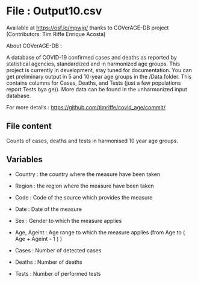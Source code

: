 # File : Output10.csv

Available at https://osf.io/mpwjq/ thanks to COVerAGE-DB project (Contributors: Tim Riffe Enrique Acosta)

About COVerAGE-DB : 

A database of COVID-19 confirmed cases and deaths as reported by statistical agencies, standardized and in harmonized age groups.
This project is currently in development, stay tuned for documentation. You can get preliminary output in 5 and 10-year age groups in the /Data folder. This contains columns for Cases, Deaths, and Tests (just a few populations report Tests bya ge)). More data can be found in the unharmonized input database.

For more details : https://github.com/timriffe/covid_age/commit/

## File content

Counts of cases, deaths and tests in harmonised 10 year age groups.

## Variables 

- Country : the country where the measure have been taken

- Region : the region where the measure have been taken

- Code : Code of the source which provides the measure

- Date : Date of the measure

- Sex : Gender to which the measure applies

- Age, Ageint : Age range to which the measure applies (from Age to ( Age + Ageint - 1 ) )

- Cases : Number of detected cases

- Deaths : Number of deaths

- Tests : Number of performed tests
